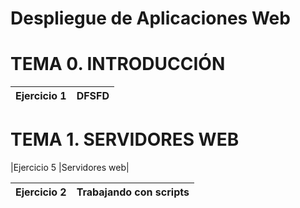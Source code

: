 # Despliegue de Aplicaciones Web

<p align="left">
</p>

<h1>TEMA 0. INTRODUCCIÓN</h1>


|Ejercicio 1|DFSFD|
| :- | :- |


<h1>TEMA 1. SERVIDORES WEB</h1>
|Ejercicio 5 |Servidores web|

|Ejercicio 2 |Trabajando con scripts|
| :- | :- |



